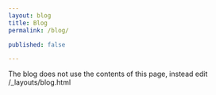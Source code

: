 ```yaml
---
layout: blog
title: Blog
permalink: /blog/

published: false

---
```


The blog does not use the contents of this page, instead edit /_layouts/blog.html